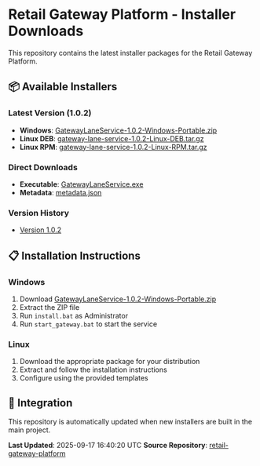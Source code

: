 # Retail Gateway Platform - Installer Downloads

This repository contains the latest installer packages for the Retail Gateway Platform.

## 📦 Available Installers

### Latest Version (1.0.2)
- **Windows**: [GatewayLaneService-1.0.2-Windows-Portable.zip](packages/windows/GatewayLaneService-1.0.2-Windows-Portable.zip)
- **Linux DEB**: [gateway-lane-service-1.0.2-Linux-DEB.tar.gz](packages/linux/gateway-lane-service-1.0.2-Linux-DEB.tar.gz)
- **Linux RPM**: [gateway-lane-service-1.0.2-Linux-RPM.tar.gz](packages/linux/gateway-lane-service-1.0.2-Linux-RPM.tar.gz)

### Direct Downloads
- **Executable**: [GatewayLaneService.exe](gateway-service/latest/GatewayLaneService.exe)
- **Metadata**: [metadata.json](gateway-service/latest/metadata.json)

### Version History
- [Version 1.0.2](gateway-service/1.0.2/)

## 📋 Installation Instructions

### Windows
1. Download [GatewayLaneService-1.0.2-Windows-Portable.zip](packages/windows/GatewayLaneService-1.0.2-Windows-Portable.zip)
2. Extract the ZIP file
3. Run `install.bat` as Administrator
4. Run `start_gateway.bat` to start the service

### Linux
1. Download the appropriate package for your distribution
2. Extract and follow the installation instructions
3. Configure using the provided templates

## 🔗 Integration

This repository is automatically updated when new installers are built in the main project.

**Last Updated**: 2025-09-17 16:40:20 UTC
**Source Repository**: [retail-gateway-platform](https://github.com/sweet-spoter/retail-gateway-platform)
